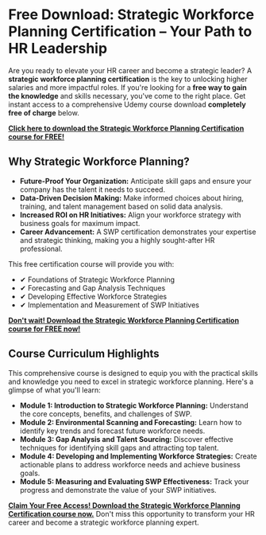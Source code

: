 # Free Download: Strategic Workforce Planning Certification – Your Path to HR Leadership

Are you ready to elevate your HR career and become a strategic leader? A **strategic workforce planning certification** is the key to unlocking higher salaries and more impactful roles. If you're looking for a **free way to gain the knowledge** and skills necessary, you've come to the right place. Get instant access to a comprehensive Udemy course download **completely free of charge** below.

[**Click here to download the Strategic Workforce Planning Certification course for FREE!**](https://udemywork.com/strategic-workforce-planning-certification)

## Why Strategic Workforce Planning?

*   **Future-Proof Your Organization:** Anticipate skill gaps and ensure your company has the talent it needs to succeed.
*   **Data-Driven Decision Making:** Make informed choices about hiring, training, and talent management based on solid data analysis.
*   **Increased ROI on HR Initiatives:** Align your workforce strategy with business goals for maximum impact.
*   **Career Advancement:** A SWP certification demonstrates your expertise and strategic thinking, making you a highly sought-after HR professional.

This free certification course will provide you with:

*   ✔ Foundations of Strategic Workforce Planning
*   ✔ Forecasting and Gap Analysis Techniques
*   ✔ Developing Effective Workforce Strategies
*   ✔ Implementation and Measurement of SWP Initiatives

[**Don't wait! Download the Strategic Workforce Planning Certification course for FREE now!**](https://udemywork.com/strategic-workforce-planning-certification)

## Course Curriculum Highlights

This comprehensive course is designed to equip you with the practical skills and knowledge you need to excel in strategic workforce planning. Here's a glimpse of what you'll learn:

*   **Module 1: Introduction to Strategic Workforce Planning:** Understand the core concepts, benefits, and challenges of SWP.
*   **Module 2: Environmental Scanning and Forecasting:** Learn how to identify key trends and forecast future workforce needs.
*   **Module 3: Gap Analysis and Talent Sourcing:** Discover effective techniques for identifying skill gaps and attracting top talent.
*   **Module 4: Developing and Implementing Workforce Strategies:** Create actionable plans to address workforce needs and achieve business goals.
*   **Module 5: Measuring and Evaluating SWP Effectiveness:** Track your progress and demonstrate the value of your SWP initiatives.

**[Claim Your Free Access! Download the Strategic Workforce Planning Certification course now.](https://udemywork.com/strategic-workforce-planning-certification)** Don't miss this opportunity to transform your HR career and become a strategic workforce planning expert.
